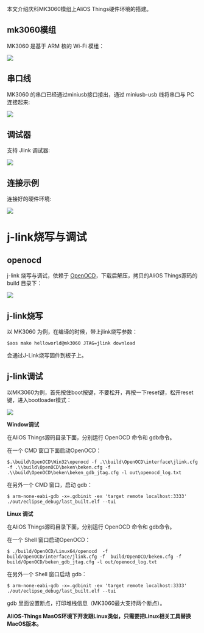 本文介绍庆科MK3060模组上AliOS Things硬件环境的搭建。

## mk3060模组
MK3060 是基于 ARM 核的 Wi-Fi 模组：

![](https://img.alicdn.com/tfs/TB1dkGJdwoQMeJjy0FoXXcShVXa-4160-2336.jpg)

## 串口线
MK3060 的串口已经通过miniusb接口接出，通过 miniusb-usb 线将串口与 PC 连接起来:

![](https://img.alicdn.com/tfs/TB16paGdwoQMeJjy0FnXXb8gFXa-4160-2336.jpg)

## 调试器
支持 Jlink 调试器:

![](https://img.alicdn.com/tfs/TB1bXEjg3MPMeJjy1XcXXXpppXa-4160-2336.jpg)

## 连接示例
连接好的硬件环境:

![](https://img.alicdn.com/tfs/TB1ThvGg3MPMeJjy1XdXXasrXXa-4160-2336.jpg)

# j-link烧写与调试
## openocd
j-link 烧写与调试，依赖于 [OpenOCD](https://files.alicdn.com/tpsservice/27ba2d597a43abfca94de351dae65dff.zip)，下载后解压，拷贝的AliOS Things源码的 build 目录下：

![](https://img.alicdn.com/tfs/TB1AVBOnMMPMeJjy1XcXXXpppXa-1003-466.png)

## j-link烧写
以 MK3060 为例，在编译的时候，带上jlink烧写参数：

`$aos make helloworld@mk3060 JTAG=jlink download`

会通过J-Link烧写固件到板子上。

## j-link调试
以MK3060为例，首先按住boot按键，不要松开，再按一下reset键，松开reset键，进入bootloader模式：

![](https://img.alicdn.com/tfs/TB1KjVFhgMPMeJjy1XcXXXpppXa-865-792.png)

**Window调试**  

在AliOS Things源码目录下面，分别运行 OpenOCD 命令和 gdb命令。

在一个 CMD 窗口下面启动OpenOCD：

 `$.\build\OpenOCD\Win32\openocd -f .\\build\OpenOCD\interface\jlink.cfg -f .\\build\OpenOCD\beken\beken.cfg -f .\\build\OpenOCD\beken\beken_gdb_jtag.cfg -l out\openocd_log.txt`

在另外一个 CMD 窗口，启动 gdb：

`$ arm-none-eabi-gdb -x=.gdbinit -ex 'target remote localhost:3333' ./out/eclipse_debug/last_built.elf --tui`

**Linux 调试**  

在AliOS Things源码目录下面，分别运行 OpenOCD 命令和 gdb命令。

在一个 Shell 窗口启动OpenOCD：

 `$ ./build/OpenOCD/Linux64/openocd  -f  build/OpenOCD/interface/jlink.cfg -f  build/OpenOCD/beken.cfg -f  build/OpenOCD/beken_gdb_jtag.cfg -l out/openocd_log.txt`

在另外一个 Shell 窗口启动 gdb：

`$ arm-none-eabi-gdb -x=.gdbinit -ex 'target remote localhost:3333' ./out/eclipse_debug/last_built.elf --tui`

gdb 里面设置断点，打印堆栈信息（MK3060最大支持两个断点）。



**AliOS-Things MasOS环境下开发跟Linux类似，只需要把Linux相关工具替换MacOS版本。**

